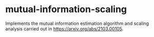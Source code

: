 # mutual-information-scaling
Implements the mutual information estimation algorithm and scaling analysis carried out in https://arxiv.org/abs/2103.00105.
